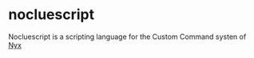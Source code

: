 # nocluescript

Nocluescript is a scripting language for the Custom Command systen of [Nyx](https://github.com/nyx-team/nyx)
